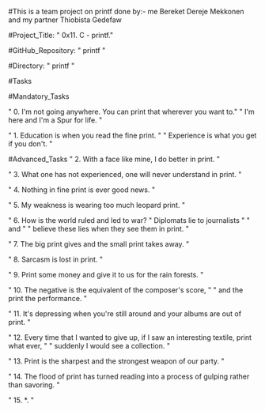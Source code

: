 #This is a team project on printf done by:-
      me Bereket Dereje Mekkonen and my partner Thiobista Gedefaw

#Project_Title: " 0x11. C - printf."

#GitHub_Repository: " printf "

#Directory: " printf "


#Tasks

#Mandatory_Tasks

" 0. I'm not going anywhere. You can print that wherever you want to."
          " I'm here and I'm a Spur for life. "

" 1. Education is when you read the fine print. "
    " Experience is what you get if you don't. "


#Advanced_Tasks
" 2. With a face like mine, I do better in print. "

" 3. What one has not experienced, one will never understand in print. "

" 4. Nothing in fine print is ever good news. "

" 5. My weakness is wearing too much leopard print. "

" 6. How is the world ruled and led to war? 
    " Diplomats lie to journalists "
                " and "
 " believe these lies when they see them in print. "

" 7. The big print gives and the small print takes away. "

" 8. Sarcasm is lost in print. "

" 9. Print some money and give it to us for the rain forests. "

" 10. The negative is the equivalent of the composer's score, "
         " and the print the performance. "

" 11. It's depressing when you're still around and your albums are out of print. "

" 12. Every time that I wanted to give up, if I saw an interesting textile, print what ever, "
              " suddenly I would see a collection. "

" 13. Print is the sharpest and the strongest weapon of our party. "

" 14. The flood of print has turned reading into a process of gulping rather than savoring. "

" 15. *. "
